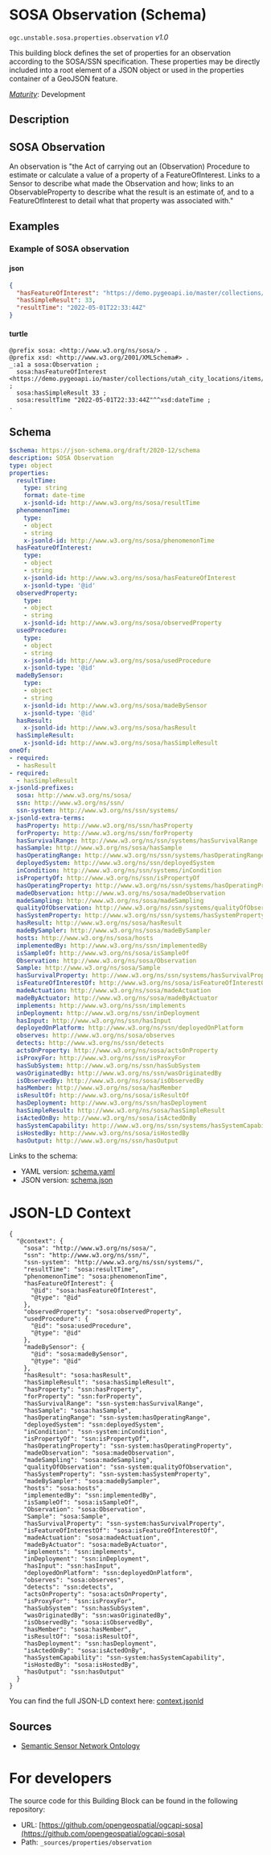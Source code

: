 
# SOSA Observation (Schema)

`ogc.unstable.sosa.properties.observation` *v1.0*

This building block defines the set of properties for an observation according to the SOSA/SSN specification. These properties may be directly included into a root element of a JSON object or used in the properties container of a GeoJSON feature.

[*Maturity*](https://github.com/cportele/ogcapi-building-blocks#building-block-maturity): Development

## Description

## SOSA Observation

An observation is "the Act of carrying out an (Observation) Procedure to estimate or calculate a value 
of a property of a FeatureOfInterest. Links to a Sensor to describe what made the Observation and how;
links to an ObservableProperty to describe what the result is an estimate of, and to a FeatureOfInterest
to detail what that property was associated with."
## Examples

### Example of SOSA observation
#### json
```json
{ 
  "hasFeatureOfInterest": "https://demo.pygeoapi.io/master/collections/utah_city_locations/items/Salem",
  "hasSimpleResult": 33,
  "resultTime": "2022-05-01T22:33:44Z"
}
```

#### turtle
```turtle
@prefix sosa: <http://www.w3.org/ns/sosa/> .
@prefix xsd: <http://www.w3.org/2001/XMLSchema#> .
_:a1 a sosa:Observation ;
  sosa:hasFeatureOfInterest <https://demo.pygeoapi.io/master/collections/utah_city_locations/items/Salem> ;
  sosa:hasSimpleResult 33 ;
  sosa:resultTime "2022-05-01T22:33:44Z"^^xsd:dateTime ;
.
```

## Schema

```yaml
$schema: https://json-schema.org/draft/2020-12/schema
description: SOSA Observation
type: object
properties:
  resultTime:
    type: string
    format: date-time
    x-jsonld-id: http://www.w3.org/ns/sosa/resultTime
  phenomenonTime:
    type:
    - object
    - string
    x-jsonld-id: http://www.w3.org/ns/sosa/phenomenonTime
  hasFeatureOfInterest:
    type:
    - object
    - string
    x-jsonld-id: http://www.w3.org/ns/sosa/hasFeatureOfInterest
    x-jsonld-type: '@id'
  observedProperty:
    type:
    - object
    - string
    x-jsonld-id: http://www.w3.org/ns/sosa/observedProperty
  usedProcedure:
    type:
    - object
    - string
    x-jsonld-id: http://www.w3.org/ns/sosa/usedProcedure
    x-jsonld-type: '@id'
  madeBySensor:
    type:
    - object
    - string
    x-jsonld-id: http://www.w3.org/ns/sosa/madeBySensor
    x-jsonld-type: '@id'
  hasResult:
    x-jsonld-id: http://www.w3.org/ns/sosa/hasResult
  hasSimpleResult:
    x-jsonld-id: http://www.w3.org/ns/sosa/hasSimpleResult
oneOf:
- required:
  - hasResult
- required:
  - hasSimpleResult
x-jsonld-prefixes:
  sosa: http://www.w3.org/ns/sosa/
  ssn: http://www.w3.org/ns/ssn/
  ssn-system: http://www.w3.org/ns/ssn/systems/
x-jsonld-extra-terms:
  hasProperty: http://www.w3.org/ns/ssn/hasProperty
  forProperty: http://www.w3.org/ns/ssn/forProperty
  hasSurvivalRange: http://www.w3.org/ns/ssn/systems/hasSurvivalRange
  hasSample: http://www.w3.org/ns/sosa/hasSample
  hasOperatingRange: http://www.w3.org/ns/ssn/systems/hasOperatingRange
  deployedSystem: http://www.w3.org/ns/ssn/deployedSystem
  inCondition: http://www.w3.org/ns/ssn/systems/inCondition
  isPropertyOf: http://www.w3.org/ns/ssn/isPropertyOf
  hasOperatingProperty: http://www.w3.org/ns/ssn/systems/hasOperatingProperty
  madeObservation: http://www.w3.org/ns/sosa/madeObservation
  madeSampling: http://www.w3.org/ns/sosa/madeSampling
  qualityOfObservation: http://www.w3.org/ns/ssn/systems/qualityOfObservation
  hasSystemProperty: http://www.w3.org/ns/ssn/systems/hasSystemProperty
  hasResult: http://www.w3.org/ns/sosa/hasResult
  madeBySampler: http://www.w3.org/ns/sosa/madeBySampler
  hosts: http://www.w3.org/ns/sosa/hosts
  implementedBy: http://www.w3.org/ns/ssn/implementedBy
  isSampleOf: http://www.w3.org/ns/sosa/isSampleOf
  Observation: http://www.w3.org/ns/sosa/Observation
  Sample: http://www.w3.org/ns/sosa/Sample
  hasSurvivalProperty: http://www.w3.org/ns/ssn/systems/hasSurvivalProperty
  isFeatureOfInterestOf: http://www.w3.org/ns/sosa/isFeatureOfInterestOf
  madeActuation: http://www.w3.org/ns/sosa/madeActuation
  madeByActuator: http://www.w3.org/ns/sosa/madeByActuator
  implements: http://www.w3.org/ns/ssn/implements
  inDeployment: http://www.w3.org/ns/ssn/inDeployment
  hasInput: http://www.w3.org/ns/ssn/hasInput
  deployedOnPlatform: http://www.w3.org/ns/ssn/deployedOnPlatform
  observes: http://www.w3.org/ns/sosa/observes
  detects: http://www.w3.org/ns/ssn/detects
  actsOnProperty: http://www.w3.org/ns/sosa/actsOnProperty
  isProxyFor: http://www.w3.org/ns/ssn/isProxyFor
  hasSubSystem: http://www.w3.org/ns/ssn/hasSubSystem
  wasOriginatedBy: http://www.w3.org/ns/ssn/wasOriginatedBy
  isObservedBy: http://www.w3.org/ns/sosa/isObservedBy
  hasMember: http://www.w3.org/ns/sosa/hasMember
  isResultOf: http://www.w3.org/ns/sosa/isResultOf
  hasDeployment: http://www.w3.org/ns/ssn/hasDeployment
  hasSimpleResult: http://www.w3.org/ns/sosa/hasSimpleResult
  isActedOnBy: http://www.w3.org/ns/sosa/isActedOnBy
  hasSystemCapability: http://www.w3.org/ns/ssn/systems/hasSystemCapability
  isHostedBy: http://www.w3.org/ns/sosa/isHostedBy
  hasOutput: http://www.w3.org/ns/ssn/hasOutput

```

Links to the schema:

* YAML version: [schema.yaml](https://raw.githubusercontent.com/opengeospatial/ogcapi-sosa/master/build/annotated/unstable/sosa/properties/observation/schema.json)
* JSON version: [schema.json](https://raw.githubusercontent.com/opengeospatial/ogcapi-sosa/master/build/annotated/unstable/sosa/properties/observation/schema.yaml)


# JSON-LD Context

```jsonld
{
  "@context": {
    "sosa": "http://www.w3.org/ns/sosa/",
    "ssn": "http://www.w3.org/ns/ssn/",
    "ssn-system": "http://www.w3.org/ns/ssn/systems/",
    "resultTime": "sosa:resultTime",
    "phenomenonTime": "sosa:phenomenonTime",
    "hasFeatureOfInterest": {
      "@id": "sosa:hasFeatureOfInterest",
      "@type": "@id"
    },
    "observedProperty": "sosa:observedProperty",
    "usedProcedure": {
      "@id": "sosa:usedProcedure",
      "@type": "@id"
    },
    "madeBySensor": {
      "@id": "sosa:madeBySensor",
      "@type": "@id"
    },
    "hasResult": "sosa:hasResult",
    "hasSimpleResult": "sosa:hasSimpleResult",
    "hasProperty": "ssn:hasProperty",
    "forProperty": "ssn:forProperty",
    "hasSurvivalRange": "ssn-system:hasSurvivalRange",
    "hasSample": "sosa:hasSample",
    "hasOperatingRange": "ssn-system:hasOperatingRange",
    "deployedSystem": "ssn:deployedSystem",
    "inCondition": "ssn-system:inCondition",
    "isPropertyOf": "ssn:isPropertyOf",
    "hasOperatingProperty": "ssn-system:hasOperatingProperty",
    "madeObservation": "sosa:madeObservation",
    "madeSampling": "sosa:madeSampling",
    "qualityOfObservation": "ssn-system:qualityOfObservation",
    "hasSystemProperty": "ssn-system:hasSystemProperty",
    "madeBySampler": "sosa:madeBySampler",
    "hosts": "sosa:hosts",
    "implementedBy": "ssn:implementedBy",
    "isSampleOf": "sosa:isSampleOf",
    "Observation": "sosa:Observation",
    "Sample": "sosa:Sample",
    "hasSurvivalProperty": "ssn-system:hasSurvivalProperty",
    "isFeatureOfInterestOf": "sosa:isFeatureOfInterestOf",
    "madeActuation": "sosa:madeActuation",
    "madeByActuator": "sosa:madeByActuator",
    "implements": "ssn:implements",
    "inDeployment": "ssn:inDeployment",
    "hasInput": "ssn:hasInput",
    "deployedOnPlatform": "ssn:deployedOnPlatform",
    "observes": "sosa:observes",
    "detects": "ssn:detects",
    "actsOnProperty": "sosa:actsOnProperty",
    "isProxyFor": "ssn:isProxyFor",
    "hasSubSystem": "ssn:hasSubSystem",
    "wasOriginatedBy": "ssn:wasOriginatedBy",
    "isObservedBy": "sosa:isObservedBy",
    "hasMember": "sosa:hasMember",
    "isResultOf": "sosa:isResultOf",
    "hasDeployment": "ssn:hasDeployment",
    "isActedOnBy": "sosa:isActedOnBy",
    "hasSystemCapability": "ssn-system:hasSystemCapability",
    "isHostedBy": "sosa:isHostedBy",
    "hasOutput": "ssn:hasOutput"
  }
}
```

You can find the full JSON-LD context here:
[context.jsonld](https://raw.githubusercontent.com/opengeospatial/ogcapi-sosa/master/build/annotated/unstable/sosa/properties/observation/context.jsonld)

## Sources

* [Semantic Sensor Network Ontology](https://www.w3.org/TR/vocab-ssn/)

# For developers

The source code for this Building Block can be found in the following repository:

* URL: [https://github.com/opengeospatial/ogcapi-sosa](https://github.com/opengeospatial/ogcapi-sosa)
* Path: `_sources/properties/observation`

